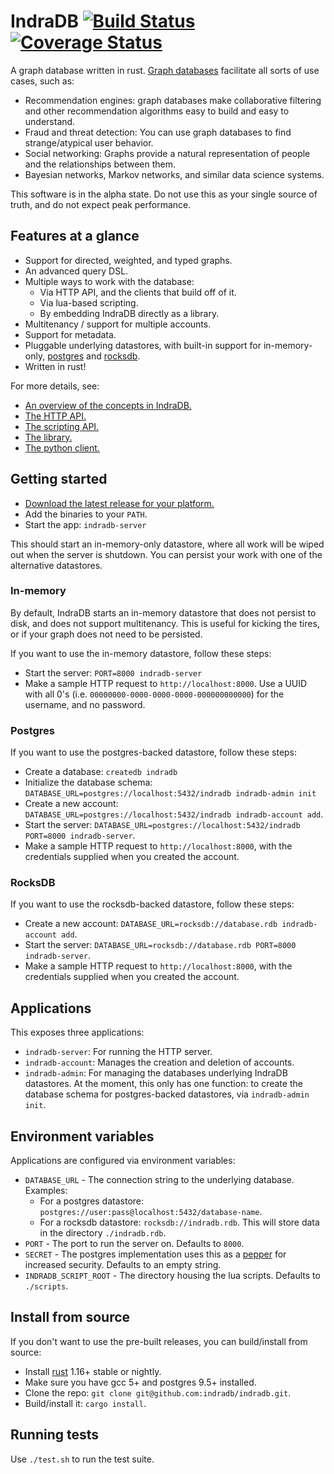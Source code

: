 # IndraDB [![Build Status](https://travis-ci.org/indradb/indradb.svg?branch=master)](https://travis-ci.org/indradb/indradb) [![Coverage Status](https://coveralls.io/repos/github/indradb/indradb/badge.svg?branch=master)](https://coveralls.io/github/indradb/indradb?branch=master)

A graph database written in rust. [Graph databases](https://en.wikipedia.org/wiki/Graph_database) facilitate all sorts of use cases, such as:

* Recommendation engines: graph databases make collaborative filtering and other recommendation algorithms easy to build and easy to understand.
* Fraud and threat detection: You can use graph databases to find strange/atypical user behavior.
* Social networking: Graphs provide a natural representation of people and the relationships between them.
* Bayesian networks, Markov networks, and similar data science systems.

This software is in the alpha state. Do not use this as your single source of truth, and do not expect peak performance.

## Features at a glance

* Support for directed, weighted, and typed graphs.
* An advanced query DSL.
* Multiple ways to work with the database:
    * Via HTTP API, and the clients that build off of it.
    * Via lua-based scripting.
    * By embedding IndraDB directly as a library.
* Multitenancy / support for multiple accounts.
* Support for metadata.
* Pluggable underlying datastores, with built-in support for in-memory-only, [postgres](https://www.postgresql.org/) and [rocksdb](https://github.com/facebook/rocksdb).
* Written in rust!

For more details, see:

* [An overview of the concepts in IndraDB.](https://indradb.github.io/concepts.html)
* [The HTTP API.](https://indradb.github.io/http-api.html)
* [The scripting API.](https://indradb.github.io/scripting.html)
* [The library.](https://github.com/indradb/indradb)
* [The python client.](https://github.com/indradb/python-client)

## Getting started

* [Download the latest release for your platform.](https://github.com/indradb/indradb/releases)
* Add the binaries to your `PATH`.
* Start the app: `indradb-server`

This should start an in-memory-only datastore, where all work will be wiped
out when the server is shutdown. You can persist your work with one of the
alternative datastores.

### In-memory

By default, IndraDB starts an in-memory datastore that does not persist to
disk, and does not support multitenancy. This is useful for kicking the tires,
or if your graph does not need to be persisted.

If you want to use the in-memory datastore, follow these steps:

* Start the server: `PORT=8000 indradb-server`
* Make a sample HTTP request to `http://localhost:8000`. Use a UUID with all
0's (i.e. `00000000-0000-0000-0000-000000000000`) for the username, and no
password.

### Postgres

If you want to use the postgres-backed datastore, follow these steps:

* Create a database: `createdb indradb`
* Initialize the database schema: `DATABASE_URL=postgres://localhost:5432/indradb indradb-admin init`
* Create a new account: `DATABASE_URL=postgres://localhost:5432/indradb indradb-account add`.
* Start the server: `DATABASE_URL=postgres://localhost:5432/indradb PORT=8000 indradb-server`.
* Make a sample HTTP request to `http://localhost:8000`, with the credentials supplied when you created the account.

### RocksDB

If you want to use the rocksdb-backed datastore, follow these steps:

* Create a new account: `DATABASE_URL=rocksdb://database.rdb indradb-account add`.
* Start the server: `DATABASE_URL=rocksdb://database.rdb PORT=8000 indradb-server`.
* Make a sample HTTP request to `http://localhost:8000`, with the credentials supplied when you created the account.

## Applications

This exposes three applications:

* `indradb-server`: For running the HTTP server.
* `indradb-account`: Manages the creation and deletion of accounts.
* `indradb-admin`: For managing the databases underlying IndraDB datastores. At the moment, this only has one function: to create the database schema for postgres-backed datastores, via `indradb-admin init`.

## Environment variables

Applications are configured via environment variables:

* `DATABASE_URL` - The connection string to the underlying database. Examples:
    * For a postgres datastore: `postgres://user:pass@localhost:5432/database-name`.
    * For a rocksdb datastore: `rocksdb://indradb.rdb`. This will store data in the directory `./indradb.rdb`.
* `PORT` - The port to run the server on. Defaults to `8000`.
* `SECRET` - The postgres implementation uses this as a [pepper](https://en.wikipedia.org/wiki/Pepper_%28cryptography%29) for increased security. Defaults to an empty string.
* `INDRADB_SCRIPT_ROOT` - The directory housing the lua scripts. Defaults to `./scripts`.

## Install from source

If you don't want to use the pre-built releases, you can build/install from source:

* Install [rust](https://www.rust-lang.org/en-US/install.html) 1.16+ stable or nightly.
* Make sure you have gcc 5+ and postgres 9.5+ installed.
* Clone the repo: `git clone git@github.com:indradb/indradb.git`.
* Build/install it: `cargo install`.

## Running tests

Use `./test.sh` to run the test suite.

